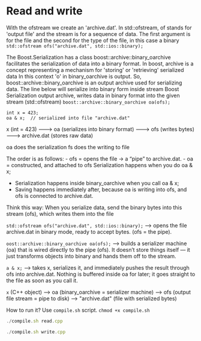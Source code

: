 # Read and write

With the ofstream we create an 'archive.dat'. In std::ofstream, of stands for 'output file' and the stream is for a sequence of data. The first argument is for the file and the second for the type of the file, in this case a binary `std::ofstream ofs("archive.dat", std::ios::binary);`

The Boost.Serialization has a class boost::archive::binary_oarchive facilitates the serialization of data into a binary format. In boost, archive is a concept representing a mechanism for 'storing' or 'retrieving' serialized data In this context 'o' in binary_oarchive is output. So, boost::archive::binary_oarchive is an output archive used for serializing data. The line below will serialize  into binary form inside stream Boost Serialization output archive, writes data in binary format into the given stream (std::ofstream) `boost::archive::binary_oarchive oa(ofs);`
```
int x = 423;
oa & x;  // serialized into file "archive.dat"
```
x (int = 423) 
    ---> oa (serializes into binary format) 
    ---> ofs (writes bytes) 
    ---> archive.dat (stores raw data)

  oa does the serialization
  fs does the writing to file

The order is as follows:
    - ofs = opens the file → a “pipe” to archive.dat.
    - oa = constructed, and attached to ofs
    Serialization happens when you do 
    oa & x;

- Serialization happens inside binary_oarchive when you call oa & x;
- Saving happens immediately after, because oa is writing into ofs, and ofs is connected to archive.dat.

Think this way: When you serialize data, send the binary bytes into this stream (ofs), which writes them into the file
    
`std::ofstream ofs("archive.dat", std::ios::binary);`
    --> opens the file archive.dat in binary mode, ready to accept bytes. (ofs = the pipe).

`oost::archive::binary_oarchive oa(ofs);`
    --> builds a serializer machine (oa) that is wired directly to the pipe (ofs). It doesn’t store things itself — it just transforms objects into binary and hands them off to the stream.

`a & x;`
    --> takes x, serializes it, and immediately pushes the result through ofs into archive.dat. Nothing is buffered inside oa for later; it goes straight to the file as soon as you call it.

`x` (C++ object) --> oa (binary_oarchive = serializer machine) --> ofs (output file stream = pipe to disk) --> "archive.dat" (file with serialized bytes)  


How to run it? Use `compile.sh` script. `chmod +x compile.sh`
```javascript
./compile.sh read.cpp 
```

```javascript
./compile.sh write.cpp 
```
